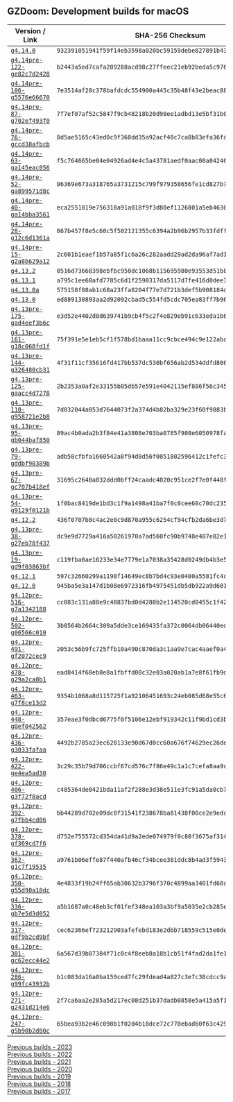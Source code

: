 ## GZDoom: Development builds for macOS

|Version / Link|SHA-256 Checksum|
|---|---|
|[`g4.14.0`](https://github.com/alexey-lysiuk/gzdoom-macos-devbuilds-2024/releases/download/g4.14.0/gzdoom-g4.14.0.zip)|`932391051941f59f14eb3598a020bc59159debe827891b43da5ac74925868ec5`|
|[`g4.14pre-122-ge82c7d2428`](https://github.com/alexey-lysiuk/gzdoom-macos-devbuilds-2024/releases/download/g4.14pre-122-ge82c7d2428/gzdoom-g4.14pre-122-ge82c7d2428.zip)|`b2443a5ed7cafa289288acd98c27ffeec21eb92beda5c9763dbf8501311440b8`|
|[`g4.14pre-106-g5576e66670`](https://github.com/alexey-lysiuk/gzdoom-macos-devbuilds-2024/releases/download/g4.14pre-106-g5576e66670/gzdoom-g4.14pre-106-g5576e66670.zip)|`7e3514af28c378bafdcdc554900a445c35b48f43e2beac88452d34b51429b25b`|
|[`g4.14pre-87-g702ef493f0`](https://github.com/alexey-lysiuk/gzdoom-macos-devbuilds-2024/releases/download/g4.14pre-87-g702ef493f0/gzdoom-g4.14pre-87-g702ef493f0.zip)|`7f7ef07af52c5847f9cb48218b20d90ee1adbd13e5bf31b09946f3d9b7040254`|
|[`g4.14pre-76-gccd38afbcb`](https://github.com/alexey-lysiuk/gzdoom-macos-devbuilds-2024/releases/download/g4.14pre-76-gccd38afbcb/gzdoom-g4.14pre-76-gccd38afbcb.zip)|`8d5ae5165c43ed0c9f368dd35a92acf48c7ca8b83efa36fad38c3264a286f94e`|
|[`g4.14pre-63-ga145eac056`](https://github.com/alexey-lysiuk/gzdoom-macos-devbuilds-2024/releases/download/g4.14pre-63-ga145eac056/gzdoom-g4.14pre-63-ga145eac056.zip)|`f5c764665be04e04926ad4e4c5a43781aedf0aac00a042469baefc53cbce9752`|
|[`g4.14pre-52-ga899571d8c`](https://github.com/alexey-lysiuk/gzdoom-macos-devbuilds-2024/releases/download/g4.14pre-52-ga899571d8c/gzdoom-g4.14pre-52-ga899571d8c.zip)|`06369e673a318765a3731215c799f979358656fe1cd827b71b9fa9821e92ba0d`|
|[`g4.14pre-40-ga14bba3561`](https://github.com/alexey-lysiuk/gzdoom-macos-devbuilds-2024/releases/download/g4.14pre-40-ga14bba3561/gzdoom-g4.14pre-40-ga14bba3561.zip)|`eca2551019e756318a91a018f9f3d80ef1126801a5eb463045f6ba3a9bf156eb`|
|[`g4.14pre-28-g12c6d1361a`](https://github.com/alexey-lysiuk/gzdoom-macos-devbuilds-2024/releases/download/g4.14pre-28-g12c6d1361a/gzdoom-g4.14pre-28-g12c6d1361a.zip)|`067b457f8e5c60c5f502121355c6394a2b96b2957b33fdff41908da68b048371`|
|[`g4.14pre-15-g2a8b629a12`](https://github.com/alexey-lysiuk/gzdoom-macos-devbuilds-2024/releases/download/g4.14pre-15-g2a8b629a12/gzdoom-g4.14pre-15-g2a8b629a12.zip)|`2c601b1eaef1b57a85f1c6a26c282aadd29ad2da96af7ad147996f65010c264e`|
|[`g4.13.2`](https://github.com/alexey-lysiuk/gzdoom-macos-devbuilds-2024/releases/download/g4.13.2/gzdoom-g4.13.2.zip)|`0516d73668398ebfbc950dc1068b115695980e93553d51b843c6a5a62edacc2c`|
|[`g4.13.1`](https://github.com/alexey-lysiuk/gzdoom-macos-devbuilds-2024/releases/download/g4.13.1/gzdoom-g4.13.1.zip)|`a795c1ee60afd7785c6d1f2590317da5117d7fe416d0dee35939f5712f308ffe`|
|[`g4.13.0a`](https://github.com/alexey-lysiuk/gzdoom-macos-devbuilds-2024/releases/download/g4.13.0a/gzdoom-g4.13.0a.zip)|`575158f88ab1c68a23ffa8204f77e7d721b3def5b908184dbf89d32e0a9591a0`|
|[`g4.13.0`](https://github.com/alexey-lysiuk/gzdoom-macos-devbuilds-2024/releases/download/g4.13.0/gzdoom-g4.13.0.zip)|`ed889130893aa2d92092cbad5c554fd5cdc705ea83ff7b96d3898475952c533b`|
|[`g4.13pre-175-gad4eef3b6c`](https://github.com/alexey-lysiuk/gzdoom-macos-devbuilds-2024/releases/download/g4.13pre-175-gad4eef3b6c/gzdoom-g4.13pre-175-gad4eef3b6c.zip)|`e3d52e4402d0d639741b9cb4f5c2f4e829eb91c633eda1b682cb7d7ca2088a85`|
|[`g4.13pre-161-g18c068fd1f`](https://github.com/alexey-lysiuk/gzdoom-macos-devbuilds-2024/releases/download/g4.13pre-161-g18c068fd1f/gzdoom-g4.13pre-161-g18c068fd1f.zip)|`75f391e5e1eb5cf1f578bd1baaa11cc9cbce494c9e122abab7c0da8a5c6d4cc6`|
|[`g4.13pre-144-g326480cb31`](https://github.com/alexey-lysiuk/gzdoom-macos-devbuilds-2024/releases/download/g4.13pre-144-g326480cb31/gzdoom-g4.13pre-144-g326480cb31.zip)|`4f31f11cf35616fd417bb537dc530bf656ab2d534ddfd80607dd911d230432f2`|
|[`g4.13pre-125-gaacc4d7278`](https://github.com/alexey-lysiuk/gzdoom-macos-devbuilds-2024/releases/download/g4.13pre-125-gaacc4d7278/gzdoom-g4.13pre-125-gaacc4d7278.zip)|`2b2353a0af2e33155b05db57e591e4042115ef886f56c3459e106050642bd799`|
|[`g4.13pre-110-g958721e2b8`](https://github.com/alexey-lysiuk/gzdoom-macos-devbuilds-2024/releases/download/g4.13pre-110-g958721e2b8/gzdoom-g4.13pre-110-g958721e2b8.zip)|`7d032044a053d7644073f2a374d4b82ba329e23f60f9883ba15e0934f8535f58`|
|[`g4.13pre-95-gb044baf850`](https://github.com/alexey-lysiuk/gzdoom-macos-devbuilds-2024/releases/download/g4.13pre-95-gb044baf850/gzdoom-g4.13pre-95-gb044baf850.zip)|`89ac4b0ada2b3f84e41a3808e703ba0785f908e6050978faccd9534af11aad80`|
|[`g4.13pre-79-gddbf90389b`](https://github.com/alexey-lysiuk/gzdoom-macos-devbuilds-2024/releases/download/g4.13pre-79-gddbf90389b/gzdoom-g4.13pre-79-gddbf90389b.zip)|`adb58cfbfa1660542a8f94d0d56f0051802596412c1fefc3d0d535e74f168266`|
|[`g4.13pre-67-gc707b418ef`](https://github.com/alexey-lysiuk/gzdoom-macos-devbuilds-2024/releases/download/g4.13pre-67-gc707b418ef/gzdoom-g4.13pre-67-gc707b418ef.zip)|`31695c2648a032ddd0bff24caadc4020c951ce2f7e0f448f00889138ce361d55`|
|[`g4.13pre-54-g9129f0121b`](https://github.com/alexey-lysiuk/gzdoom-macos-devbuilds-2024/releases/download/g4.13pre-54-g9129f0121b/gzdoom-g4.13pre-54-g9129f0121b.zip)|`1f0bac8419de1bd3c1f9a1498a41ba7f0c0cee60c70dc23517e5efff62dd022c`|
|[`g4.12.2`](https://github.com/alexey-lysiuk/gzdoom-macos-devbuilds-2024/releases/download/g4.12.2/gzdoom-g4.12.2.zip)|`436f0707b8c4ac2e0c9d870a955c6254cf94cfb2da6be3d7ea324f387440dcda`|
|[`g4.13pre-38-g27eb78f437`](https://github.com/alexey-lysiuk/gzdoom-macos-devbuilds-2024/releases/download/g4.13pre-38-g27eb78f437/gzdoom-g4.13pre-38-g27eb78f437.zip)|`dc9e9d7729a416a50261970a7ad560fc90b9748e407e82e12e90873c4c71f218`|
|[`g4.13pre-19-gd9f03863bf`](https://github.com/alexey-lysiuk/gzdoom-macos-devbuilds-2024/releases/download/g4.13pre-19-gd9f03863bf/gzdoom-g4.13pre-19-gd9f03863bf.zip)|`c119fba0ae16233e34e7779e1a7038a35428d0249db4b3e52e0f0d737ad918fb`|
|[`g4.12.1`](https://github.com/alexey-lysiuk/gzdoom-macos-devbuilds-2024/releases/download/g4.12.1/gzdoom-g4.12.1.zip)|`597c32660299a1198f14649ec8b7bd4c93e0400a5581fc4c53f61b75479acf7c`|
|[`g4.12.0`](https://github.com/alexey-lysiuk/gzdoom-macos-devbuilds-2024/releases/download/g4.12.0/gzdoom-g4.12.0.zip)|`945ba5e3a147d1b08e6972316fb4975451db5db922a9d6019277e1abbd5051ff`|
|[`g4.12pre-516-g7a1342188`](https://github.com/alexey-lysiuk/gzdoom-macos-devbuilds-2024/releases/download/g4.12pre-516-g7a1342188/gzdoom-g4.12pre-516-g7a1342188.zip)|`cc083c131a88e9c40837bd0d4280b2e114520cd0455c1f42b3fc59e5c31a34c2`|
|[`g4.12pre-502-g06566c010`](https://github.com/alexey-lysiuk/gzdoom-macos-devbuilds-2024/releases/download/g4.12pre-502-g06566c010/gzdoom-g4.12pre-502-g06566c010.zip)|`3b0564b2664c309a5dde3ce169435fa372c0064db06440ed7201a9840007c10b`|
|[`g4.12pre-491-gf2072cec9`](https://github.com/alexey-lysiuk/gzdoom-macos-devbuilds-2024/releases/download/g4.12pre-491-gf2072cec9/gzdoom-g4.12pre-491-gf2072cec9.zip)|`2053c56b9fc725ffb10a490c870da3c1aa9e7cac4aaef0a484b7acdaf1487f52`|
|[`g4.12pre-478-g29a2ca0b1`](https://github.com/alexey-lysiuk/gzdoom-macos-devbuilds-2024/releases/download/g4.12pre-478-g29a2ca0b1/gzdoom-g4.12pre-478-g29a2ca0b1.zip)|`ead8414f68eb8e8a1fbffd00c32e03a020ab1a7e8f61fb9da808782e09936c25`|
|[`g4.12pre-463-g7f8ce13d2`](https://github.com/alexey-lysiuk/gzdoom-macos-devbuilds-2024/releases/download/g4.12pre-463-g7f8ce13d2/gzdoom-g4.12pre-463-g7f8ce13d2.zip)|`9354b1068a8d115725f1a92106451693c24eb085d68e55c6822e2fbc660fc9f5`|
|[`g4.12pre-448-g0ef042562`](https://github.com/alexey-lysiuk/gzdoom-macos-devbuilds-2024/releases/download/g4.12pre-448-g0ef042562/gzdoom-g4.12pre-448-g0ef042562.zip)|`357eae3f0dbcd6775f0f5106e12ebf919342c11f9bd1cd3b50a81104cd3eb503`|
|[`g4.12pre-436-g3033fafaa`](https://github.com/alexey-lysiuk/gzdoom-macos-devbuilds-2024/releases/download/g4.12pre-436-g3033fafaa/gzdoom-g4.12pre-436-g3033fafaa.zip)|`4492b2785a23ec628133e90d67d0cc60a676f74629ec26de8d73d49efcc35e7c`|
|[`g4.12pre-422-ge4ea5ad30`](https://github.com/alexey-lysiuk/gzdoom-macos-devbuilds-2024/releases/download/g4.12pre-422-ge4ea5ad30/gzdoom-g4.12pre-422-ge4ea5ad30.zip)|`3c29c35b79d706ccbf67cd576c7f86e49c1a1c7cefa8aa9c549401f10b96f662`|
|[`g4.12pre-406-g3f72f8acd`](https://github.com/alexey-lysiuk/gzdoom-macos-devbuilds-2024/releases/download/g4.12pre-406-g3f72f8acd/gzdoom-g4.12pre-406-g3f72f8acd.zip)|`c485364de0421bda11af2f288e3d38e511e3fc91a5da0cb710e0c575cc9a2912`|
|[`g4.12pre-392-g7fbb4cd06`](https://github.com/alexey-lysiuk/gzdoom-macos-devbuilds-2024/releases/download/g4.12pre-392-g7fbb4cd06/gzdoom-g4.12pre-392-g7fbb4cd06.zip)|`bb44289d702e09dc0f31541f238678ba81438f00ce2e9edc1b4b885e523c074e`|
|[`g4.12pre-378-gf369cd7f6`](https://github.com/alexey-lysiuk/gzdoom-macos-devbuilds-2024/releases/download/g4.12pre-378-gf369cd7f6/gzdoom-g4.12pre-378-gf369cd7f6.zip)|`d752e755572cd354da41d9a2ede074979f0c80f3675af314208f290638f93c90`|
|[`g4.12pre-362-g1c7f19535`](https://github.com/alexey-lysiuk/gzdoom-macos-devbuilds-2024/releases/download/g4.12pre-362-g1c7f19535/gzdoom-g4.12pre-362-g1c7f19535.zip)|`a9761b06effe87f440afb46cf34bcee381ddc8b4ad3f5943b01070f420344e58`|
|[`g4.12pre-350-g55d90a18dc`](https://github.com/alexey-lysiuk/gzdoom-macos-devbuilds-2024/releases/download/g4.12pre-350-g55d90a18dc/gzdoom-g4.12pre-350-g55d90a18dc.zip)|`4e4833f19b24ff65ab30632b3796f370c4899aa3401fd68cf72e276c05932587`|
|[`g4.12pre-336-gb7e5d3d052`](https://github.com/alexey-lysiuk/gzdoom-macos-devbuilds-2024/releases/download/g4.12pre-336-gb7e5d3d052/gzdoom-g4.12pre-336-gb7e5d3d052.zip)|`a5b1687a0c48eb3cf01fef348ea103a3bf9a5035e2cb285ef9ec23c94c9dceb4`|
|[`g4.12pre-317-gdf9b2cd9bf`](https://github.com/alexey-lysiuk/gzdoom-macos-devbuilds-2024/releases/download/g4.12pre-317-gdf9b2cd9bf/gzdoom-g4.12pre-317-gdf9b2cd9bf.zip)|`cec62366ef723212903afefebd183e2dbb718559c515e0de722d256d5449bb7a`|
|[`g4.12pre-301-gc62ecc44e2`](https://github.com/alexey-lysiuk/gzdoom-macos-devbuilds-2024/releases/download/g4.12pre-301-gc62ecc44e2/gzdoom-g4.12pre-301-gc62ecc44e2.zip)|`6a567d39b87384f71c0c4f8eeb8a18b1cb51f4fad2da1fe10b7a4d97ce5aca9a`|
|[`g4.12pre-286-g99fc43932b`](https://github.com/alexey-lysiuk/gzdoom-macos-devbuilds-2024/releases/download/g4.12pre-286-g99fc43932b/gzdoom-g4.12pre-286-g99fc43932b.zip)|`b1c083da16a0ba159ced7fc29fdead4a827c3e7c38cdcc9a9e1a4c2ae8cf5cb7`|
|[`g4.12pre-271-g2431d214e6`](https://github.com/alexey-lysiuk/gzdoom-macos-devbuilds-2024/releases/download/g4.12pre-271-g2431d214e6/gzdoom-g4.12pre-271-g2431d214e6.zip)|`2f7ca6aa2e285a5d217ec08d251b37dadb0858e5a415a5f135a8a2d01d724ff9`|
|[`g4.12pre-247-g5b90b2d80c`](https://github.com/alexey-lysiuk/gzdoom-macos-devbuilds-2024/releases/download/g4.12pre-247-g5b90b2d80c/gzdoom-g4.12pre-247-g5b90b2d80c.zip)|`65bea93b2e46c098b1f02d4b18dce72c770ebad60f63c429ee5616111c67bb5f`|

[Previous builds - 2023](https://github.com/alexey-lysiuk/gzdoom-macos-devbuilds-2023)<br>
[Previous builds - 2022](https://github.com/alexey-lysiuk/gzdoom-macos-devbuilds-2022)<br>
[Previous builds - 2021](https://github.com/alexey-lysiuk/gzdoom-macos-devbuilds-2021)<br>
[Previous builds - 2020](https://github.com/alexey-lysiuk/gzdoom-macos-devbuilds-2020)<br>
[Previous builds - 2019](https://github.com/alexey-lysiuk/gzdoom-macos-devbuilds-2019)<br>
[Previous builds - 2018](https://github.com/alexey-lysiuk/gzdoom-macos-devbuilds-2018)<br>
[Previous builds - 2017](https://github.com/alexey-lysiuk/gzdoom-macos-devbuilds-2017)<br>
